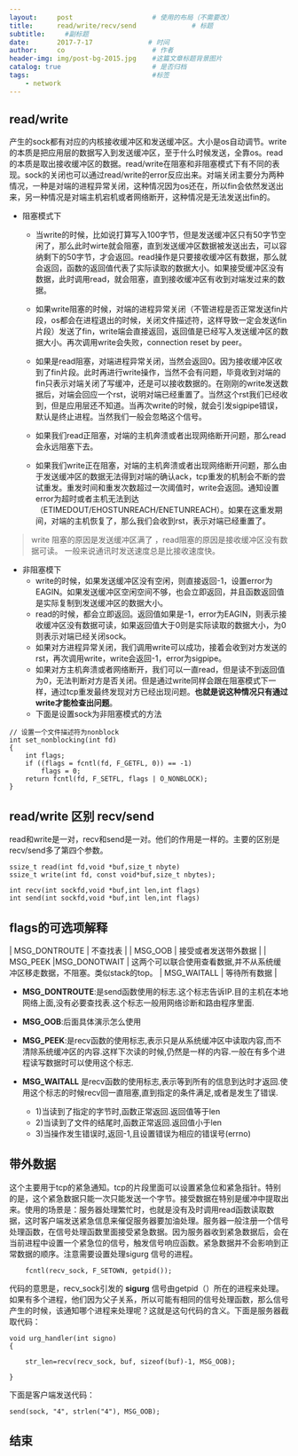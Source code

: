 ```yaml
---
layout:     post                    # 使用的布局（不需要改）
title:      read/write/recv/send              # 标题 
subtitle:     #副标题
date:       2017-7-17              # 时间
author:     co                      # 作者
header-img: img/post-bg-2015.jpg    #这篇文章标题背景图片
catalog: true                       # 是否归档
tags:                               #标签
    - network
---
```

## read/write 
产生的sock都有对应的内核接收缓冲区和发送缓冲区。大小是os自动调节。write的本质是把应用层的数据写入到发送缓冲区，至于什么时候发送，全靠os。read的本质是取出接收缓冲区的数据。read/write在阻塞和非阻塞模式下有不同的表现。sock的关闭也可以通过read/write的error反应出来。对端关闭主要分为两种情况，一种是对端的进程异常关闭，这种情况因为os还在，所以fin会依然发送出来，另一种情况是对端主机宕机或者网络断开，这种情况是无法发送出fin的。


- 阻塞模式下

  - 当write的时候，比如说打算写入100字节，但是发送缓冲区只有50字节空闲了，那么此时wirte就会阻塞，直到发送缓冲区数据被发送出去，可以容纳剩下的50字节，才会返回。read操作是只要接收缓冲区有数据，那么就会返回，函数的返回值代表了实际读取的数据大小。如果接受缓冲区没有数据，此时调用read，就会阻塞，直到接收缓冲区有收到对端发过来的数据。

  - 如果write阻塞的时候，对端的进程异常关闭（不管进程是否正常发送fin片段，os都会在进程退出的时候，关闭文件描述符，这样导致一定会发送fin片段）发送了fin，write端会直接返回，返回值是已经写入发送缓冲区的数据大小。再次调用write会失败，connection reset by peer。
  - 如果是read阻塞，对端进程异常关闭，当然会返回0。因为接收缓冲区收到了fin片段。此时再进行write操作，当然不会有问题，毕竟收到对端的fin只表示对端关闭了写缓冲，还是可以接收数据的。在刚刚的write发送数据后，对端会回应一个rst，说明对端已经重置了。当然这个rst我们已经收到，但是应用层还不知道。当再次write的时候，就会引发sigpipe错误，默认是终止进程。当然我们一般会忽略这个信号。
  - 如果我们read正阻塞，对端的主机奔溃或者出现网络断开问题，那么read会永远阻塞下去。
  - 如果我们write正在阻塞，对端的主机奔溃或者出现网络断开问题，那么由于发送缓冲区的数据无法得到对端的确认ack，tcp重发的机制会不断的尝试重发。重发时间和重发次数超过一次阈值时，write会返回。通知设置error为超时或者主机无法到达（ETIMEDOUT/EHOSTUNREACH/ENETUNREACH）。如果在这重发期间，对端的主机恢复了，那么我们会收到rst，表示对端已经重置了。


> write 阻塞的原因是发送缓冲区满了 ，read阻塞的原因是接收缓冲区没有数据可读。
> 一般来说通讯时发送速度总是比接收速度快。

- 非阻塞模下
  - write的时候，如果发送缓冲区没有空闲，则直接返回-1，设置error为EAGIN。如果发送缓冲区空闲空间不够，也会立即返回，并且函数返回值是实际复制到发送缓冲区的数据大小。
  - read的时候，都会立即返回。返回值如果是-1，error为EAGIN，则表示接收缓冲区没有数据可读，如果返回值大于0则是实际读取的数据大小，为0则表示对端已经关闭sock。
  - 如果对方进程异常关闭，我们调用write可以成功，接着会收到对方发送的rst，再次调用write，write会返回-1，error为sigpipe。
  - 如果对方主机奔溃或者网络断开，我们可以一直read，但是读不到返回值为0，无法判断对方是否关闭。但是通过write同样会跟在阻塞模式下一样，通过tcp重发最终发现对方已经出现问题。**也就是说这种情况只有通过write才能检查出问题**。
  - 下面是设置sock为非阻塞模式的方法

```
// 设置一个文件描述符为nonblock
int set_nonblocking(int fd)
{
    int flags;
    if ((flags = fcntl(fd, F_GETFL, 0)) == -1)
        flags = 0;
    return fcntl(fd, F_SETFL, flags | O_NONBLOCK);
}
```




## read/write 区别 recv/send
read和write是一对，recv和send是一对。他们的作用是一样的。主要的区别是recv/send多了第四个参数。

```
ssize_t read(int fd,void *buf,size_t nbyte)
ssize_t write(int fd, const void*buf,size_t nbytes);

int recv(int sockfd,void *buf,int len,int flags)
int send(int sockfd,void *buf,int len,int flags)

```

## flags的可选项解释
| MSG_DONTROUTE | 不查找表 |
| MSG_OOB | 接受或者发送带外数据 |
| MSG_PEEK |MSG_DONOTWAIT | 这两个可以联合使用查看数据,并不从系统缓冲区移走数据，不阻塞。类似stack的top。
| MSG_WAITALL | 等待所有数据 |

- **MSG_DONTROUTE**:是send函数使用的标志.这个标志告诉IP.目的主机在本地网络上面,没有必要查找表.这个标志一般用网络诊断和路由程序里面.
- **MSG_OOB**:后面具体演示怎么使用

- **MSG_PEEK**:是recv函数的使用标志,表示只是从系统缓冲区中读取内容,而不清除系统缓冲区的内容.这样下次读的时候,仍然是一样的内容.一般在有多个进程读写数据时可以使用这个标志.

- **MSG_WAITALL** 是recv函数的使用标志,表示等到所有的信息到达时才返回.使用这个标志的时候recv回一直阻塞,直到指定的条件满足,或者是发生了错误. 
  - 1)当读到了指定的字节时,函数正常返回.返回值等于len 
  - 2)当读到了文件的结尾时,函数正常返回.返回值小于len 
  - 3)当操作发生错误时,返回-1,且设置错误为相应的错误号(errno)


## 带外数据
这个主要用于tcp的紧急通知。tcp的片段里面可以设置紧急位和紧急指针。特别的是，这个紧急数据只能一次只能发送一个字节。接受数据在特别是缓冲中提取出来。使用的场景是：服务器处理繁忙时，也就是没有及时调用read函数读取数据，这时客户端发送紧急信息来催促服务器要加油处理。服务器一般注册一个信号处理函数，在信号处理函数里面接受紧急数据。因为服务器收到紧急数据后，会在当前进程中设置一个紧急位的信号，触发信号响应函数。紧急数据并不会影响到正常数据的顺序。注意需要设置处理sigurg 信号的进程。

```
	fcntl(recv_sock, F_SETOWN, getpid()); 

```
代码的意思是，recv_sock引发的 **sigurg** 信号由getpid（）所在的进程来处理。如果有多个进程，他们因为父子关系，所以可能有相同的信号处理函数，那么信号产生的时候，该通知哪个进程来处理呢？这就是这句代码的含义。下面是服务器截取代码：

```
void urg_handler(int signo)
{
	
	str_len=recv(recv_sock, buf, sizeof(buf)-1, MSG_OOB);
	
}
```
下面是客户端发送代码：

```
send(sock, "4", strlen("4"), MSG_OOB);
```


## 结束